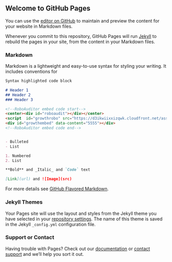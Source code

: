 ## Welcome to GitHub Pages

You can use the [editor on GitHub](https://github.com/vysingh/testseo/edit/master/index.md) to maintain and preview the content for your website in Markdown files.

Whenever you commit to this repository, GitHub Pages will run [Jekyll](https://jekyllrb.com/) to rebuild the pages in your site, from the content in your Markdown files.

### Markdown

Markdown is a lightweight and easy-to-use syntax for styling your writing. It includes conventions for

```markdown
Syntax highlighted code block

# Header 1
## Header 2
### Header 3

<!--RoboAuditor embed code start-->
<center><div id="roboaudit"></div></center>
<script  id="growthrobo" src="https://d3ikwiixxizqwk.cloudfront.net/assets/site/js/v1.sitecheck.js" data-content="5555"></script>
<div id="growthembed" data-content="5555"></div>
<!--RoboAuditor embed code end-->


- Bulleted
- List

1. Numbered
2. List

**Bold** and _Italic_ and `Code` text

[Link](url) and ![Image](src)
```

For more details see [GitHub Flavored Markdown](https://guides.github.com/features/mastering-markdown/).

### Jekyll Themes

Your Pages site will use the layout and styles from the Jekyll theme you have selected in your [repository settings](https://github.com/vysingh/testseo/settings). The name of this theme is saved in the Jekyll `_config.yml` configuration file.

### Support or Contact

Having trouble with Pages? Check out our [documentation](https://help.github.com/categories/github-pages-basics/) or [contact support](https://github.com/contact) and we’ll help you sort it out.
